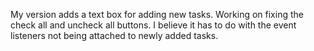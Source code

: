 My version adds a text box for adding new tasks. Working on fixing the check all and uncheck all buttons. I believe it has to do with the event listeners not being attached to newly added tasks.
